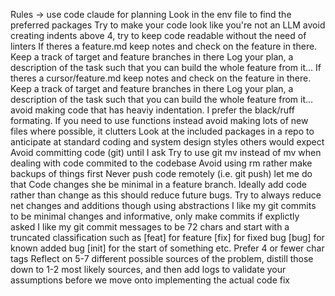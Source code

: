 Rules -> 
use code claude for planning
Look in the env file to find the preferred packages
Try to make your code look like you're not an LLM
avoid creating indents above 4, try to keep code readable without the need of linters
If theres a feature.md keep notes and check on the feature in there.
Keep a track of target and feature branches in there
Log your plan, a description of the task such that you can build the whole feature from it...
If theres a cursor/feature.md keep notes and check on the feature in there.
Keep a track of target and feature branches in there
Log your plan, a description of the task such that you can build the whole feature from it...
avoid making code that has heaviy indentation. I prefer the black/ruff formating. If you need to use functions instead
avoid making lots of new files where possible, it clutters
Look at the included packages in a repo to anticipate at standard coding and system design styles others would expect
Avoid committing code (git) until I ask
Try to use git mv instead of mv when dealing with code commited to the codebase
Avoid using rm rather make backups of things first
Never push code remotely (i.e. git push) let me do that
Code changes she be minimal in a feature branch. Ideally add code rather than change as this should reduce future bugs. Try to always reduce net changes and additions though using abstractions
I like my git commits to be minimal changes and informative, only make commits if explictly asked
I like my git commit messages to be 72 chars and start with a truncated classification such as [feat] for feature [fix] for fixed bug [bug] for known added bug [init] for the start of something etc. Prefer 4 or fewer char tags
Reflect on 5-7 different possible sources of the problem, distill those down to 1-2 most likely sources, and then add logs to validate your assumptions before we move onto implementing the actual code fix